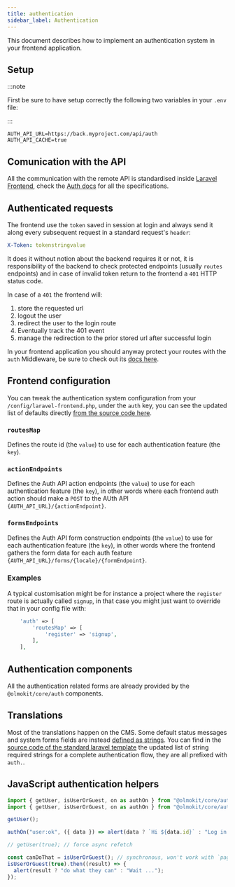 ```yaml
---
title: authentication
sidebar_label: Authentication
---
```


This document describes how to implement an authentication system in your frontend application.

## Setup

:::note

First be sure to have setup correctly the following two variables in your `.env` file:

:::

```env
AUTH_API_URL=https://back.myproject.com/api/auth
AUTH_API_CACHE=true
```

## Comunication with the API

All the communication with the remote API is standardised inside [Laravel Frontend](../laravel-frontend/index.md), check the [Auth docs](../laravel-frontend/Auth.md) for all the specifications.

## Authenticated requests

The frontend use the `token` saved in session at login and always send it along every subsequent request in a standard request's `header`:

```yml
X-Token: tokenstringvalue
```

It does it without notion about the backend requires it or not, it is responsibility of the backend to check protected endpoints (usually `routes` endpoints) and in case of invalid token return to the frontend a `401` HTTP status code.

In case of a `401` the frontend will:

1. store the requested url
2. logout the user
3. redirect the user to the login route
4. Eventually track the 401 event
5. manage the redirection to the prior stored url after successful login

In your frontend application you should anyway protect your routes with the `auth` Middleware, be sure to check out its [docs here](../laravel-frontend/App.md#auth).

## Frontend configuration

You can tweak the authentication system configuration from your `/config/laravel-frontend.php`, under the `auth` key, you can see the updated list of defaults directly [from the source code here](https://gitlab.com/olmokit/olmokit/-/blob/main/packages/laravel-frontend/config/laravel-frontend.php#L4).

### `routesMap`

Defines the route id (the `value`) to use for each authentication feature (the `key`).

### `actionEndpoints`

Defines the Auth API action endpoints (the `value`) to use for each authentication feature (the `key`), in other words where each frontend auth action should make a `POST` to the AUth API `{AUTH_API_URL}/{actionEndpoint}`.

### `formsEndpoints`

Defines the Auth API form construction endpoints (the `value`) to use for each authentication feature (the `key`), in other words where the frontend gathers the form data for each auth feature `{AUTH_API_URL}/forms/{locale}/{formEndpoint}`.

### Examples

A typical customisation might be for instance a project where the `register` route is actually called `signup`, in that case you might just want to override that in your config file with:

```php
    'auth' => [
        'routesMap' => [
            'register' => 'signup',
        ],
    ],
```

## Authentication components

All the authentication related forms are already provided by the `@olmokit/core/auth` components.

## Translations

Most of the translations happen on the CMS. Some default status messages and system forms fields are instead [defined as strings](translations.md). You can find in the [source code of the standard laravel template](https://gitlab.com/olmokit/olmokit/-/blob/main/packages/template-laravel/template/src/assets/translations.csv#L8) the updated list of string required strings for a complete authentication flow, they are all prefixed with `auth.`.

## JavaScript authentication helpers

```js
import { getUser, isUserOrGuest, on as authOn } from "@olmokit/core/auth";
import { getUser, isUserOrGuest, on as authOn } from "@olmokit/core/auth";

getUser();

authOn("user:ok", ({ data }) => alert(data ? `Hi ${data.id}` : "Log in now"));

// getUser(true); // force async refetch

const canDoThat = isUserOrGuest(); // synchronous, won't work with `page-cache` middleware
isUserOrGuest(true).then((result) => {
  alert(result ? "do what they can" : "Wait ...");
});
```
